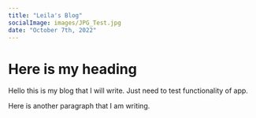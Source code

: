 ```yaml
---
title: "Leila's Blog"
socialImage: images/JPG_Test.jpg
date: "October 7th, 2022"
---
```


# Here is my heading

Hello this is my blog that I will write. Just need to test functionality of app.

Here is another paragraph that I am writing.

